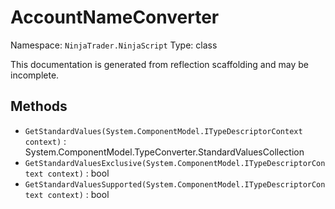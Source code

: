 # AccountNameConverter

Namespace: `NinjaTrader.NinjaScript`
Type: class

This documentation is generated from reflection scaffolding and may be incomplete.

## Methods
- `GetStandardValues(System.ComponentModel.ITypeDescriptorContext context)` : System.ComponentModel.TypeConverter.StandardValuesCollection
- `GetStandardValuesExclusive(System.ComponentModel.ITypeDescriptorContext context)` : bool
- `GetStandardValuesSupported(System.ComponentModel.ITypeDescriptorContext context)` : bool
